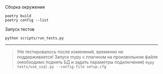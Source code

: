 
Сборка окружения
```
poetry build
poetry config --list
```

Запуск тестов
```
python scripts/run_tests.py
```

-------------

> !Не тестировалось после изменений, временно не поддерживается!
Запуск mypy с плагином на произвольном файле (необходимо поднять БД и задать параметры подключения)
`
mypy tests/use_ssql.py --config-file setup.cfg
`

